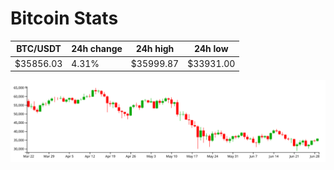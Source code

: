 # Bitcoin Stats

BTC/USDT|24h change|24h high|24h low|
|---|---|---|---|
|$35856.03|4.31%|$35999.87|$33931.00|

<img src="./chart.svg">
